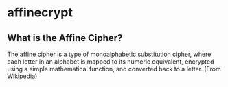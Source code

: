 # affinecrypt

## What is the Affine Cipher?

The affine cipher is a type of monoalphabetic substitution cipher, where each letter in an alphabet is mapped to its numeric equivalent, encrypted using a simple mathematical function, and converted back to a letter. (From Wikipedia)

